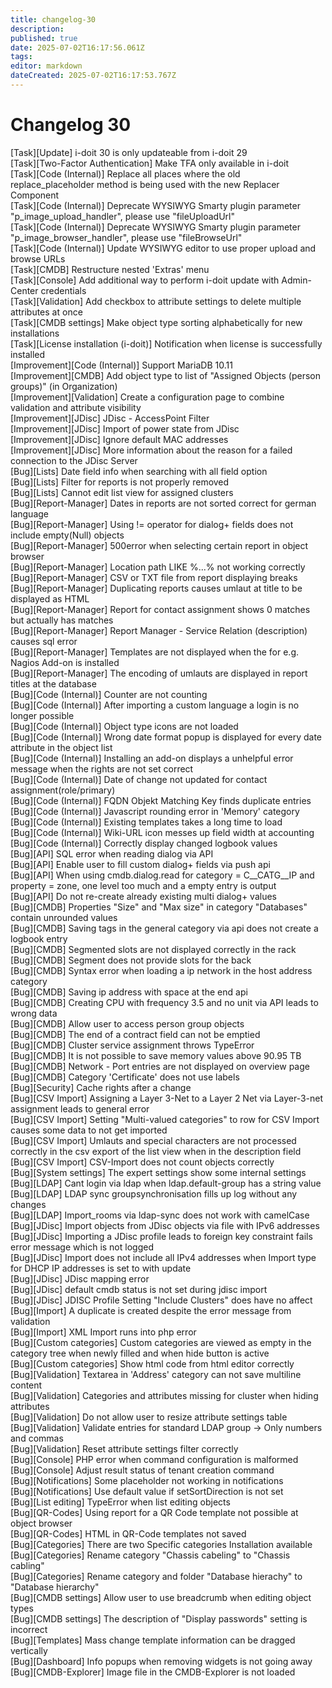 ```yaml
---
title: changelog-30
description: 
published: true
date: 2025-07-02T16:17:56.061Z
tags: 
editor: markdown
dateCreated: 2025-07-02T16:17:53.767Z
---
```


# Changelog 30
<!-- cSpell:disable -->
<!-- markdownlint-disable MD052 -->
[Task][Update]                        i-doit 30 is only updateable from i-doit 29<br>
[Task][Two-Factor Authentication]     Make TFA only available in i-doit<br>
[Task][Code (Internal)]               Replace all places where the old replace_placeholder method is being used with the new Replacer Component<br>
[Task][Code (Internal)]               Deprecate WYSIWYG Smarty plugin parameter "p_image_upload_handler", please use "fileUploadUrl"<br>
[Task][Code (Internal)]               Deprecate WYSIWYG Smarty plugin parameter "p_image_browser_handler", please use "fileBrowseUrl"<br>
[Task][Code (Internal)]               Update WYSIWYG editor to use proper upload and browse URLs<br>
[Task][CMDB]                          Restructure nested 'Extras' menu<br>
[Task][Console]                       Add additional way to perform i-doit update with Admin-Center credentials<br>
[Task][Validation]                    Add checkbox to attribute settings to delete multiple attributes at once<br>
[Task][CMDB settings]                 Make object type sorting alphabetically for new installations<br>
[Task][License installation (i-doit)] Notification when license is successfully installed<br>
[Improvement][Code (Internal)]        Support MariaDB 10.11<br>
[Improvement][CMDB]                   Add object type to list of "Assigned Objects (person groups)" (in Organization)<br>
[Improvement][Validation]             Create a configuration page to combine validation and attribute visibility<br>
[Improvement][JDisc]                  JDisc - AccessPoint Filter<br>
[Improvement][JDisc]                  Import of power state from JDisc<br>
[Improvement][JDisc]                  Ignore default MAC addresses<br>
[Improvement][JDisc]                  More information about the reason for a failed connection to the JDisc Server<br>
[Bug][Lists]                          Date field info when searching with all field option<br>
[Bug][Lists]                          Filter for reports is not properly removed<br>
[Bug][Lists]                          Cannot edit list view for assigned clusters<br>
[Bug][Report-Manager]                 Dates in reports are not sorted correct for german language<br>
[Bug][Report-Manager]                 Using != operator for dialog+ fields does not include empty(Null) objects<br>
[Bug][Report-Manager]                 500error when selecting certain report in object browser<br>
[Bug][Report-Manager]                 Location path LIKE %...% not working correctly<br>
[Bug][Report-Manager]                 CSV or TXT file from report displaying breaks<br>
[Bug][Report-Manager]                 Duplicating reports causes umlaut at title to be displayed as HTML<br>
[Bug][Report-Manager]                 Report for contact assignment shows 0 matches but actually has matches<br>
[Bug][Report-Manager]                 Report Manager - Service Relation (description) causes sql error<br>
[Bug][Report-Manager]                 Templates are not displayed when the for e.g. Nagios Add-on is installed<br>
[Bug][Report-Manager]                 The encoding of umlauts are displayed in report titles at the database<br>
[Bug][Code (Internal)]                Counter are not counting<br>
[Bug][Code (Internal)]                After importing a custom language a login is no longer possible<br>
[Bug][Code (Internal)]                Object type icons are not loaded<br>
[Bug][Code (Internal)]                Wrong date format popup is displayed for every date attribute in the object list<br>
[Bug][Code (Internal)]                Installing an add-on displays a unhelpful error message when the rights are not set correct<br>
[Bug][Code (Internal)]                Date of change not updated for contact assignment(role/primary)<br>
[Bug][Code (Internal)]                FQDN Objekt Matching Key finds duplicate entries<br>
[Bug][Code (Internal)]                Javascript rounding error in 'Memory' category<br>
[Bug][Code (Internal)]                Existing templates takes a long time to load<br>
[Bug][Code (Internal)]                Wiki-URL icon messes up field width at accounting<br>
[Bug][Code (Internal)]                Correctly display changed logbook values<br>
[Bug][API]                            SQL error when reading dialog via API<br>
[Bug][API]                            Enable user to fill custom dialog+ fields via push api<br>
[Bug][API]                            When using cmdb.dialog.read for category = C__CATG__IP and property = zone, one level too much and a empty entry is output<br>
[Bug][API]                            Do not re-create already existing multi dialog+ values<br>
[Bug][CMDB]                           Properties "Size" and "Max size" in category "Databases" contain unrounded values<br>
[Bug][CMDB]                           Saving tags in the general category via api does not create a logbook entry<br>
[Bug][CMDB]                           Segmented slots are not displayed correctly in the rack<br>
[Bug][CMDB]                           Segment does not provide slots for the back<br>
[Bug][CMDB]                           Syntax error when loading a ip network in the host address category<br>
[Bug][CMDB]                           Saving ip address with space at the end api<br>
[Bug][CMDB]                           Creating CPU with frequency 3.5 and no unit via API leads to wrong data<br>
[Bug][CMDB]                           Allow user to access person group objects<br>
[Bug][CMDB]                           The end of a contract field can not be emptied<br>
[Bug][CMDB]                           Cluster service assignment throws TypeError<br>
[Bug][CMDB]                           It is not possible to save memory values above 90.95 TB<br>
[Bug][CMDB]                           Network - Port entries are not displayed on overview page<br>
[Bug][CMDB]                           Category 'Certificate' does not use labels<br>
[Bug][Security]                       Cache rights after a change<br>
[Bug][CSV Import]                     Assigning a Layer 3-Net to a Layer 2 Net via Layer-3-net assignment leads to general error<br>
[Bug][CSV Import]                     Setting "Multi-valued categories" to row for CSV Import causes some data to not get imported<br>
[Bug][CSV Import]                     Umlauts and special characters are not processed correctly in the csv export of the list view when in the description field<br>
[Bug][CSV Import]                     CSV-Import does not count objects correctly<br>
[Bug][System settings]                The expert settings show some internal settings<br>
[Bug][LDAP]                           Cant login via ldap when ldap.default-group has a string value<br>
[Bug][LDAP]                           LDAP sync groupsynchronisation fills up log without any changes<br>
[Bug][LDAP]                           Import_rooms via ldap-sync does not work with camelCase<br>
[Bug][JDisc]                          Import objects from JDisc objects via file with IPv6 addresses<br>
[Bug][JDisc]                          Importing a JDisc profile leads to foreign key constraint fails error message which is not logged<br>
[Bug][JDisc]                          Import does not include all IPv4 addresses when Import type for DHCP IP addresses is set to with update<br>
[Bug][JDisc]                          JDisc mapping error<br>
[Bug][JDisc]                          default cmdb status is not set during jdisc import<br>
[Bug][JDisc]                          JDISC Profile Setting "Include Clusters" does have no affect<br>
[Bug][Import]                         A duplicate is created despite the error message from validation<br>
[Bug][Import]                         XML Import runs into php error<br>
[Bug][Custom categories]              Custom categories are viewed as empty in the category tree when newly filled and when hide button is active<br>
[Bug][Custom categories]              Show html code from html editor correctly<br>
[Bug][Validation]                     Textarea in 'Address' category can not save multiline content<br>
[Bug][Validation]                     Categories and attributes missing for cluster when hiding attributes<br>
[Bug][Validation]                     Do not allow user to resize attribute settings table<br>
[Bug][Validation]                     Validate entries for standard LDAP group -> Only numbers and commas<br>
[Bug][Validation]                     Reset attribute settings filter correctly<br>
[Bug][Console]                        PHP error when command configuration is malformed<br>
[Bug][Console]                        Adjust result status of tenant creation command<br>
[Bug][Notifications]                  Some placeholder not working in notifications<br>
[Bug][Notifications]                  Use default value if setSortDirection is not set<br>
[Bug][List editing]                   TypeError when list editing objects<br>
[Bug][QR-Codes]                       Using report for a QR Code template not possible at object browser<br>
[Bug][QR-Codes]                       HTML in QR-Code templates not saved<br>
[Bug][Categories]                     There are two Specific categories Installation available<br>
[Bug][Categories]                     Rename category "Chassis cabeling" to "Chassis cabling"<br>
[Bug][Categories]                     Rename category and folder "Database hierachy" to "Database hierarchy"<br>
[Bug][CMDB settings]                  Allow user to use breadcrumb when editing object types<br>
[Bug][CMDB settings]                  The description of "Display passwords" setting is incorrect<br>
[Bug][Templates]                      Mass change template information can be dragged vertically<br>
[Bug][Dashboard]                      Info popups when removing widgets is not going away<br>
[Bug][CMDB-Explorer]                  Image file in the CMDB-Explorer is not loaded<br>
